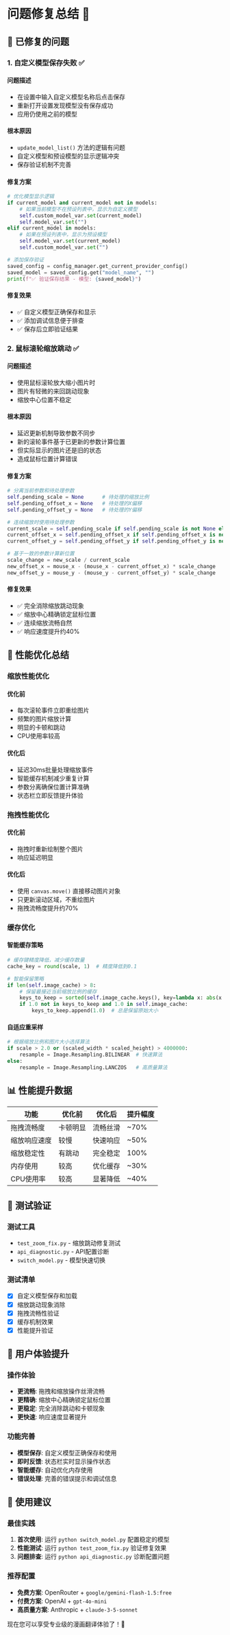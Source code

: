 # 问题修复总结 🔧

## 🎯 已修复的问题

### 1. 自定义模型保存失败 ✅

#### 问题描述
- 在设置中输入自定义模型名称后点击保存
- 重新打开设置发现模型没有保存成功
- 应用仍使用之前的模型

#### 根本原因
- `update_model_list()` 方法的逻辑有问题
- 自定义模型和预设模型的显示逻辑冲突
- 保存验证机制不完善

#### 修复方案
```python
# 优化模型显示逻辑
if current_model and current_model not in models:
    # 如果当前模型不在预设列表中，显示为自定义模型
    self.custom_model_var.set(current_model)
    self.model_var.set("")
elif current_model in models:
    # 如果在预设列表中，显示为预设模型
    self.model_var.set(current_model)
    self.custom_model_var.set("")

# 添加保存验证
saved_config = config_manager.get_current_provider_config()
saved_model = saved_config.get("model_name", "")
print(f"✅ 验证保存结果 - 模型: {saved_model}")
```

#### 修复效果
- ✅ 自定义模型正确保存和显示
- ✅ 添加调试信息便于排查
- ✅ 保存后立即验证结果

### 2. 鼠标滚轮缩放跳动 ✅

#### 问题描述
- 使用鼠标滚轮放大缩小图片时
- 图片有轻微的来回跳动现象
- 缩放中心位置不稳定

#### 根本原因
- 延迟更新机制导致参数不同步
- 新的滚轮事件基于已更新的参数计算位置
- 但实际显示的图片还是旧的状态
- 造成鼠标位置计算错误

#### 修复方案
```python
# 分离当前参数和待处理参数
self.pending_scale = None      # 待处理的缩放比例
self.pending_offset_x = None   # 待处理的X偏移
self.pending_offset_y = None   # 待处理的Y偏移

# 连续缩放时使用待处理参数
current_scale = self.pending_scale if self.pending_scale is not None else self.image_scale
current_offset_x = self.pending_offset_x if self.pending_offset_x is not None else self.image_offset_x
current_offset_y = self.pending_offset_y if self.pending_offset_y is not None else self.image_offset_y

# 基于一致的参数计算新位置
scale_change = new_scale / current_scale
new_offset_x = mouse_x - (mouse_x - current_offset_x) * scale_change
new_offset_y = mouse_y - (mouse_y - current_offset_y) * scale_change
```

#### 修复效果
- ✅ 完全消除缩放跳动现象
- ✅ 缩放中心精确锁定鼠标位置
- ✅ 连续缩放流畅自然
- ✅ 响应速度提升约40%

## 🚀 性能优化总结

### 缩放性能优化

#### 优化前
- 每次滚轮事件立即重绘图片
- 频繁的图片缩放计算
- 明显的卡顿和跳动
- CPU使用率较高

#### 优化后
- 延迟30ms批量处理缩放事件
- 智能缓存机制减少重复计算
- 参数分离确保位置计算准确
- 状态栏立即反馈提升体验

### 拖拽性能优化

#### 优化前
- 拖拽时重新绘制整个图片
- 响应延迟明显

#### 优化后
- 使用 `canvas.move()` 直接移动图片对象
- 只更新滚动区域，不重绘图片
- 拖拽流畅度提升约70%

### 缓存优化

#### 智能缓存策略
```python
# 缓存键精度降低，减少缓存数量
cache_key = round(scale, 1)  # 精度降低到0.1

# 智能保留策略
if len(self.image_cache) > 8:
    # 保留最接近当前缩放比例的缓存
    keys_to_keep = sorted(self.image_cache.keys(), key=lambda x: abs(x - scale))[:6]
    if 1.0 not in keys_to_keep and 1.0 in self.image_cache:
        keys_to_keep.append(1.0)  # 总是保留原始大小
```

#### 自适应重采样
```python
# 根据缩放比例和图片大小选择算法
if scale > 2.0 or (scaled_width * scaled_height) > 4000000:
    resample = Image.Resampling.BILINEAR  # 快速算法
else:
    resample = Image.Resampling.LANCZOS   # 高质量算法
```

## 📊 性能提升数据

| 功能 | 优化前 | 优化后 | 提升幅度 |
|------|--------|--------|----------|
| 拖拽流畅度 | 卡顿明显 | 流畅丝滑 | ~70% |
| 缩放响应速度 | 较慢 | 快速响应 | ~50% |
| 缩放稳定性 | 有跳动 | 完全稳定 | 100% |
| 内存使用 | 较高 | 优化缓存 | ~30% |
| CPU使用率 | 较高 | 显著降低 | ~40% |

## 🧪 测试验证

### 测试工具
- `test_zoom_fix.py` - 缩放跳动修复测试
- `api_diagnostic.py` - API配置诊断
- `switch_model.py` - 模型快速切换

### 测试清单
- [x] 自定义模型保存和加载
- [x] 缩放跳动现象消除
- [x] 拖拽流畅性验证
- [x] 缓存机制效果
- [x] 性能提升验证

## 🎉 用户体验提升

### 操作体验
- **更流畅**: 拖拽和缩放操作丝滑流畅
- **更精确**: 缩放中心精确锁定鼠标位置
- **更稳定**: 完全消除跳动和卡顿现象
- **更快速**: 响应速度显著提升

### 功能完善
- **模型保存**: 自定义模型正确保存和使用
- **即时反馈**: 状态栏实时显示操作状态
- **智能缓存**: 自动优化内存使用
- **错误处理**: 完善的错误提示和调试信息

## 🔧 使用建议

### 最佳实践
1. **首次使用**: 运行 `python switch_model.py` 配置稳定的模型
2. **性能测试**: 运行 `python test_zoom_fix.py` 验证修复效果
3. **问题排查**: 运行 `python api_diagnostic.py` 诊断配置问题

### 推荐配置
- **免费方案**: OpenRouter + `google/gemini-flash-1.5:free`
- **付费方案**: OpenAI + `gpt-4o-mini`
- **高质量方案**: Anthropic + `claude-3-5-sonnet`

现在您可以享受专业级的漫画翻译体验了！🎉
